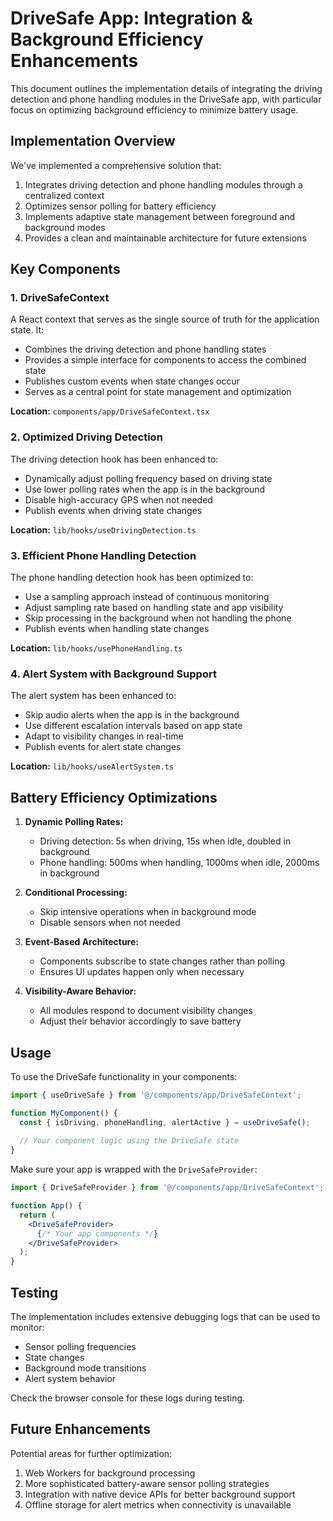 # DriveSafe App: Integration & Background Efficiency Enhancements

This document outlines the implementation details of integrating the driving detection and phone handling modules in the DriveSafe app, with particular focus on optimizing background efficiency to minimize battery usage.

## Implementation Overview

We've implemented a comprehensive solution that:

1. Integrates driving detection and phone handling modules through a centralized context
2. Optimizes sensor polling for battery efficiency
3. Implements adaptive state management between foreground and background modes
4. Provides a clean and maintainable architecture for future extensions

## Key Components

### 1. DriveSafeContext

A React context that serves as the single source of truth for the application state. It:

- Combines the driving detection and phone handling states
- Provides a simple interface for components to access the combined state
- Publishes custom events when state changes occur
- Serves as a central point for state management and optimization

**Location:** `components/app/DriveSafeContext.tsx`

### 2. Optimized Driving Detection

The driving detection hook has been enhanced to:

- Dynamically adjust polling frequency based on driving state
- Use lower polling rates when the app is in the background
- Disable high-accuracy GPS when not needed
- Publish events when driving state changes

**Location:** `lib/hooks/useDrivingDetection.ts`

### 3. Efficient Phone Handling Detection

The phone handling detection hook has been optimized to:

- Use a sampling approach instead of continuous monitoring
- Adjust sampling rate based on handling state and app visibility
- Skip processing in the background when not handling the phone
- Publish events when handling state changes

**Location:** `lib/hooks/usePhoneHandling.ts`

### 4. Alert System with Background Support

The alert system has been enhanced to:

- Skip audio alerts when the app is in the background
- Use different escalation intervals based on app state
- Adapt to visibility changes in real-time
- Publish events for alert state changes

**Location:** `lib/hooks/useAlertSystem.ts`

## Battery Efficiency Optimizations

1. **Dynamic Polling Rates:**
   - Driving detection: 5s when driving, 15s when idle, doubled in background
   - Phone handling: 500ms when handling, 1000ms when idle, 2000ms in background

2. **Conditional Processing:**
   - Skip intensive operations when in background mode
   - Disable sensors when not needed

3. **Event-Based Architecture:**
   - Components subscribe to state changes rather than polling
   - Ensures UI updates happen only when necessary

4. **Visibility-Aware Behavior:**
   - All modules respond to document visibility changes
   - Adjust their behavior accordingly to save battery

## Usage

To use the DriveSafe functionality in your components:

```jsx
import { useDriveSafe } from '@/components/app/DriveSafeContext';

function MyComponent() {
  const { isDriving, phoneHandling, alertActive } = useDriveSafe();
  
  // Your component logic using the DriveSafe state
}
```

Make sure your app is wrapped with the `DriveSafeProvider`:

```jsx
import { DriveSafeProvider } from '@/components/app/DriveSafeContext';

function App() {
  return (
    <DriveSafeProvider>
      {/* Your app components */}
    </DriveSafeProvider>
  );
}
```

## Testing

The implementation includes extensive debugging logs that can be used to monitor:

- Sensor polling frequencies
- State changes
- Background mode transitions
- Alert system behavior

Check the browser console for these logs during testing.

## Future Enhancements

Potential areas for further optimization:

1. Web Workers for background processing
2. More sophisticated battery-aware sensor polling strategies
3. Integration with native device APIs for better background support
4. Offline storage for alert metrics when connectivity is unavailable 